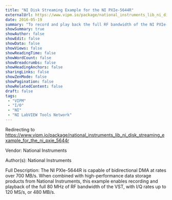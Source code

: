 ```yaml
---
title: "NI Disk Streaming Example for the NI PXIe-5644R"
externalUrl: https://www.vipm.io/package/national_instruments_lib_ni_disk_streaming_example_for_the_ni_pxie_5644r
date: 2016-05-19
summary: "To record and play back the full RF bandwidth of the NI PXIe-5644R, this example uses NI-RIO zero-copy FIFOs and asynchronous TDMS file I/O to log up to 80 MHz of bandwidth to disk for hours, then play it back."
showSummary: true
showAuthor: false
showEdit: false
showData: false
showViews: false
showReadingTime: false
showWordCount: false
showBreadcrumbs: false
showHeadingAnchors: false
sharingLinks: false
showZenMode: false
showPagination: false
showRelatedContent: false
draft: false
tags:
 - "VIPM"
 - "I/O"
 - "NI"
 - "NI LabVIEW Tools Network"
---
```


Redirecting to https://www.vipm.io/package/national_instruments_lib_ni_disk_streaming_example_for_the_ni_pxie_5644r

Vendor: National Instruments

Author(s): National Instruments
 
Full Description:
The NI PXIe-5644R is capable of bidirectional DMA at rates over 700 MB/s. When combined with high-performance data storage products from National Instruments, this example enables recording and playback of the full 80 MHz of RF bandwidth of the VST, with I/Q rates up to 120 MS/s, or 480 MB/s.